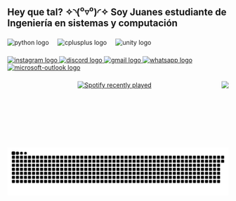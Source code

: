 <h2 align="left">Hey que tal?  ✧⁠◝⁠(⁠⁰⁠▿⁠⁰⁠)⁠◜⁠✧  Soy Juanes estudiante de Ingeniería en sistemas y computación</h2>

###

<div align="left">
  <img src="https://cdn.jsdelivr.net/gh/devicons/devicon/icons/python/python-original.svg" height="30" alt="python logo"  />
  <img width="12" />
  <img src="https://cdn.jsdelivr.net/gh/devicons/devicon/icons/cplusplus/cplusplus-original.svg" height="30" alt="cplusplus logo"  />
  <img width="12" />
  <img src="https://cdn.jsdelivr.net/gh/devicons/devicon/icons/unity/unity-original.svg" height="30" alt="unity logo"  />
</div>

###

<div align="left">
  <a href="https://www.instagram.com/Juanes_angel3" target="_blank">
    <img src="https://img.shields.io/static/v1?message=Instagram&logo=instagram&label=&color=E4405F&logoColor=white&labelColor=&style=for-the-badge" height="35" alt="instagram logo"  />
  </a>
  <a href="https://discord.com/juanesangel747" target="_blank">
    <img src="https://img.shields.io/static/v1?message=Discord&logo=discord&label=&color=7289DA&logoColor=white&labelColor=&style=for-the-badge" height="35" alt="discord logo"  />
  </a>
  <a href="https://mail.google.com/juanesangelper@gmail.com" target="_blank">
    <img src="https://img.shields.io/static/v1?message=Gmail&logo=gmail&label=&color=D14836&logoColor=white&labelColor=&style=for-the-badge" height="35" alt="gmail logo"  />
  </a>
  <a href=" https://wa.me/57317580066" target="_blank">
    <img src="https://img.shields.io/static/v1?message=Whatsapp&logo=whatsapp&label=&color=25D366&logoColor=white&labelColor=&style=for-the-badge" height="35" alt="whatsapp logo"  />
  </a>
  <a href="https://outlook.office.com/J.angelp@uniandes.edu.co" target="_blank">
    <img src="https://img.shields.io/static/v1?message=Outlook&logo=microsoft-outlook&label=&color=0078D4&logoColor=white&labelColor=&style=for-the-badge" height="35" alt="microsoft-outlook logo"  />
  </a>
</div>

###

<img align="right" height="150" src="https://giphy.com/gifs/fomoduck-duck-fomo-forever-squad-HzPtbOKyBoBFsK4hyc"  />

###

<div align="center">
  <a href="https://open.spotify.com/user/JuanesAngel747">
    <img src="https://spotify-recently-played-readme.vercel.app/api?user=JuanesAngel747&count=5" alt="Spotify recently played"  />
  </a>
</div>

###

<br clear="both">

<img src="https://raw.githubusercontent.com/Juanesangel/Juanesangel/output/snake.svg" alt="Snake animation" />

###
